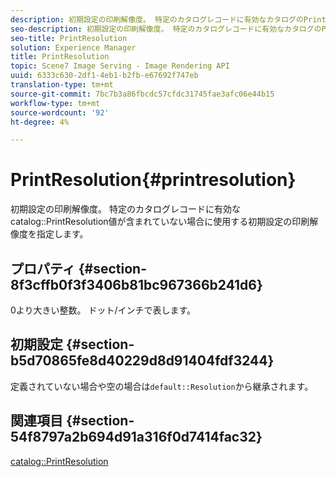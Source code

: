 ```yaml
---
description: 初期設定の印刷解像度。 特定のカタログレコードに有効なカタログのPrintResolution値が含まれていない場合に使用する初期設定の印刷解像度を指定します。
seo-description: 初期設定の印刷解像度。 特定のカタログレコードに有効なカタログのPrintResolution値が含まれていない場合に使用する初期設定の印刷解像度を指定します。
seo-title: PrintResolution
solution: Experience Manager
title: PrintResolution
topic: Scene7 Image Serving - Image Rendering API
uuid: 6333c630-2df1-4eb1-b2fb-e67692f747eb
translation-type: tm+mt
source-git-commit: 7bc7b3a86fbcdc57cfdc31745fae3afc06e44b15
workflow-type: tm+mt
source-wordcount: '92'
ht-degree: 4%

---
```



# PrintResolution{#printresolution}

初期設定の印刷解像度。 特定のカタログレコードに有効なcatalog::PrintResolution値が含まれていない場合に使用する初期設定の印刷解像度を指定します。

## プロパティ {#section-8f3cffb0f3f3406b81bc967366b241d6}

0より大きい整数。 ドット/インチで表します。

## 初期設定 {#section-b5d70865fe8d40229d8d91404fdf3244}

定義されていない場合や空の場合は`default::Resolution`から継承されます。

## 関連項目 {#section-54f8797a2b694d91a316f0d7414fac32}

[catalog::PrintResolution](../../../../../is-api/image-catalog/image-serving-api-ref/c-image-catalog-reference/c-image-svg-data-reference/c-image-data-reference/r-printresolution-cat.md#reference-4ebb2e136995470b84b7c5e10cb8e5f5)
